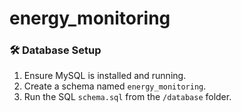 # energy_monitoring
### 🛠️ Database Setup
1. Ensure MySQL is installed and running.
2. Create a schema named `energy_monitoring`.
3. Run the SQL `schema.sql` from the `/database` folder.
   
